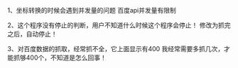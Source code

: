 1、坐标转换的时候会遇到并发量的问题
百度api并发量有限制

2、这个程序没有停止的判断，用户不知道什么时候这个程序会停止！
修改为抓完之后，自动停止！

3、对百度数据的抓取，经常抓不全，它上面显示有400
我经常需要多抓几次，才能抓够400个，不知道是怎么回事！